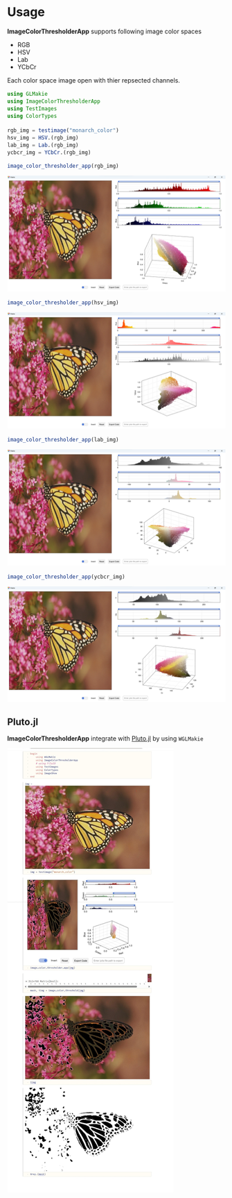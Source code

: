 # Usage

**ImageColorThresholderApp** supports following image color spaces

- RGB
- HSV
- Lab
- YCbCr

Each color space image open with thier repsected channels.

```julia
using GLMakie
using ImageColorThresholderApp
using TestImages
using ColorTypes

rgb_img = testimage("monarch_color")
hsv_img = HSV.(rgb_img)
lab_img = Lab.(rgb_img)
ycbcr_img = YCbCr.(rgb_img)
```

```julia
image_color_thresholder_app(rgb_img)
```
![rgb](./assets/rgb.png)

```julia
image_color_thresholder_app(hsv_img)
```
![hsv](./assets/hsv.png)

```julia
image_color_thresholder_app(lab_img)
```
![lab](./assets/lab.png)

```julia
image_color_thresholder_app(ycbcr_img)
```
![ycbcr](./assets/ycbcr.png)

## Pluto.jl

**ImageColorThresholderApp** integrate with [Pluto.jl](https://github.com/fonsp/Pluto.jl) by using `WGLMakie`

![pluto](./assets/pluto.jpg)